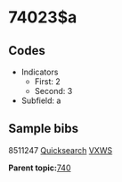 # 74023$a

## Codes

-   Indicators
    -   First: 2
    -   Second: 3
-   Subfield: a

## Sample bibs

8511247 [Quicksearch](https://search.library.yale.edu/catalog/8511247) [VXWS](http://prodorbis.library.yale.edu:7014/vxws/GetHoldingsService?bibId=8511247)

**Parent topic:**[740](../../tags/740/740.md)

